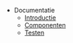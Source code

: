 * Documentatie
  * [Introductie](/intro/introductie.md)
  * [Componenten](/Componenten/componenten.md)
  * [Testen](/testen/testen.md)